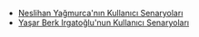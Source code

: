 - [Neslihan Yağmurca'nın Kullanıcı Senaryoları](https://github.com/nneslihanyy/BambiHermanos/blob/main/NeslihanYagmurcaKullaniciSenaryosu.pdf)
- [Yaşar Berk Irgatoğlu'nun Kullanıcı Senaryoları](https://github.com/nneslihanyy/BambiHermanos/blob/main/YaşarBerkIrgatoğluKullanıcıSenaryosu.pdf)
